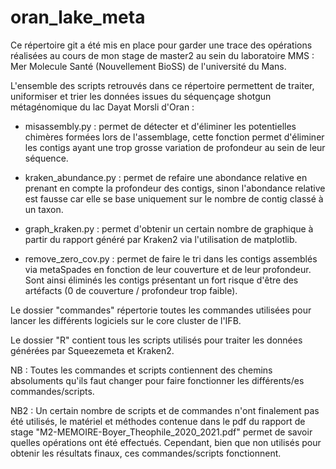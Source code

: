# oran_lake_meta

Ce répertoire git a été mis en place pour garder une trace des opérations réalisées au cours de mon stage de master2 au sein du laboratoire MMS : Mer Molecule Santé (Nouvellement BioSS) de l'université du Mans. 

L'ensemble des scripts retrouvés dans ce répertoire permettent de traiter, uniformiser et trier les données issues du séquençage shotgun métagénomique du lac Dayat Morsli d'Oran :

* misassembly.py : permet de détecter et d'éliminer les potentielles chimères formées lors de l'assemblage, cette fonction permet d'éliminer les contigs ayant une trop grosse variation de profondeur au sein de leur séquence.

* kraken_abundance.py : permet de refaire une abondance relative en prenant en compte la profondeur des contigs, sinon l'abondance relative est fausse car elle se base uniquement sur le nombre de contig classé à un taxon.

* graph_kraken.py : permet d'obtenir un certain nombre de graphique à partir du rapport généré par Kraken2 via l'utilisation de matplotlib.

* remove_zero_cov.py : permet de faire le tri dans les contigs assemblés via metaSpades en fonction de leur couverture et de leur profondeur. Sont ainsi éliminés les contigs présentant un fort risque d'être des artéfacts (0 de couverture / profondeur trop faible).


Le dossier "commandes" répertorie toutes les commandes utilisées pour lancer les différents logiciels sur le core cluster de l'IFB.


Le dossier "R" contient tous les scripts utilisés pour traiter les données générées par Squeezemeta et Kraken2.


NB : Toutes les commandes et scripts contiennent des chemins absoluments qu'ils faut changer pour faire fonctionner les différents/es commandes/scripts.

NB2 : Un certain nombre de scripts et de commandes n'ont finalement pas été utilisés, le matériel et méthodes contenue dans le pdf du rapport de stage "M2-MEMOIRE-Boyer_Theophile_2020_2021.pdf" permet de savoir quelles opérations ont été effectués. Cependant, bien que non utilisés pour obtenir les résultats finaux, ces commandes/scripts fonctionnent.
